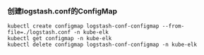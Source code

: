### 创建logstash.conf的ConfigMap

    kubectl create configmap logstash-conf-configmap --from-file=./logstash.conf -n kube-elk
    kubectl get configmap -n kube-elk
    kubectl delete configmap logstash-conf-configmap -n kube-elk